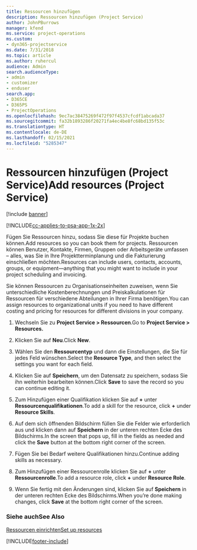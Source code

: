 ```yaml
---
title: Ressourcen hinzufügen
description: Ressourcen hinzufügen (Project Service)
author: JohnPBurrows
manager: kfend
ms.service: project-operations
ms.custom:
- dyn365-projectservice
ms.date: 7/31/2018
ms.topic: article
ms.author: ruhercul
audience: Admin
search.audienceType:
- admin
- customizer
- enduser
search.app:
- D365CE
- D365PS
- ProjectOperations
ms.openlocfilehash: 9ec7ac38475269f472f97f4537cfcdf1abcada37
ms.sourcegitcommit: fa32b1893286f20271fa4ec4be8fc68bd135f53c
ms.translationtype: HT
ms.contentlocale: de-DE
ms.lasthandoff: 02/15/2021
ms.locfileid: "5285347"
---
```

# <a name="add-resources-project-service"></a><span data-ttu-id="54903-103">Ressourcen hinzufügen (Project Service)</span><span class="sxs-lookup"><span data-stu-id="54903-103">Add resources (Project Service)</span></span>

[!include [banner](../includes/psa-now-project-operations.md)]

[!INCLUDE[cc-applies-to-psa-app-1x-2x](../includes/cc-applies-to-psa-app-1x-2x.md)]

<span data-ttu-id="54903-104">Fügen Sie Ressourcen hinzu, sodass Sie diese für Projekte buchen können.</span><span class="sxs-lookup"><span data-stu-id="54903-104">Add resources so you can book them for projects.</span></span> <span data-ttu-id="54903-105">Ressourcen können Benutzer, Kontakte, Firmen, Gruppen oder Arbeitsgeräte umfassen – alles, was Sie in Ihre Projektterminplanung und die Fakturierung einschließen möchten.</span><span class="sxs-lookup"><span data-stu-id="54903-105">Resources can include users, contacts, accounts, groups, or equipment—anything that you might want to include in your project scheduling and invoicing.</span></span>  
  
<span data-ttu-id="54903-106">Sie können Ressourcen zu Organisationseinheiten zuweisen, wenn Sie unterschiedliche Kostenberechnungen und Preiskalkulationen für Ressourcen für verschiedene Abteilungen in Ihrer Firma benötigen.</span><span class="sxs-lookup"><span data-stu-id="54903-106">You can assign resources to organizational units if you need to have different costing and pricing for resources for different divisions in your company.</span></span>  
  
1.  <span data-ttu-id="54903-107">Wechseln Sie zu **Project Service > Ressourcen**.</span><span class="sxs-lookup"><span data-stu-id="54903-107">Go to **Project Service > Resources.**</span></span>  
  
2.  <span data-ttu-id="54903-108">Klicken Sie auf **Neu**.</span><span class="sxs-lookup"><span data-stu-id="54903-108">Click **New**.</span></span>  
  
3.  <span data-ttu-id="54903-109">Wählen Sie den **Ressourcentyp** und dann die Einstellungen, die Sie für jedes Feld wünschen.</span><span class="sxs-lookup"><span data-stu-id="54903-109">Select the **Resource Type**, and then select the settings you want for each field.</span></span>  
  
4.  <span data-ttu-id="54903-110">Klicken Sie auf **Speichern**, um den Datensatz zu speichern, sodass Sie ihn weiterhin bearbeiten können.</span><span class="sxs-lookup"><span data-stu-id="54903-110">Click **Save** to save the record so you can continue editing it.</span></span>  
  
5.  <span data-ttu-id="54903-111">Zum Hinzufügen einer Qualifikation klicken Sie auf **+** unter **Ressourcenqualifikationen**.</span><span class="sxs-lookup"><span data-stu-id="54903-111">To add a skill for the resource, click **+** under **Resource Skills**.</span></span>  
  
6.  <span data-ttu-id="54903-112">Auf dem sich öffnenden Bildschirm füllen Sie die Felder wie erforderlich aus und klicken dann auf **Speichern** in der unteren rechten Ecke des Bildschirms.</span><span class="sxs-lookup"><span data-stu-id="54903-112">In the screen that pops up, fill in the fields as needed and click the **Save** button at the bottom right corner of the screen.</span></span>  
  
7.  <span data-ttu-id="54903-113">Fügen Sie bei Bedarf weitere Qualifikationen hinzu.</span><span class="sxs-lookup"><span data-stu-id="54903-113">Continue adding skills as necessary.</span></span>  
  
8.  <span data-ttu-id="54903-114">Zum Hinzufügen einer Ressourcenrolle klicken Sie auf **+** unter **Ressourcenrolle**.</span><span class="sxs-lookup"><span data-stu-id="54903-114">To add a resource role, click **+** under **Resource Role**.</span></span>  
  
9. <span data-ttu-id="54903-115">Wenn Sie fertig mit den Änderungen sind, klicken Sie auf **Speichern** in der unteren rechten Ecke des Bildschirms.</span><span class="sxs-lookup"><span data-stu-id="54903-115">When you’re done making changes, click **Save** at the bottom right corner of the screen.</span></span>  
  
### <a name="see-also"></a><span data-ttu-id="54903-116">Siehe auch</span><span class="sxs-lookup"><span data-stu-id="54903-116">See Also</span></span>  
 [<span data-ttu-id="54903-117">Ressourcen einrichten</span><span class="sxs-lookup"><span data-stu-id="54903-117">Set up resources</span></span>](../psa/set-up-resources.md)


[!INCLUDE[footer-include](../includes/footer-banner.md)]